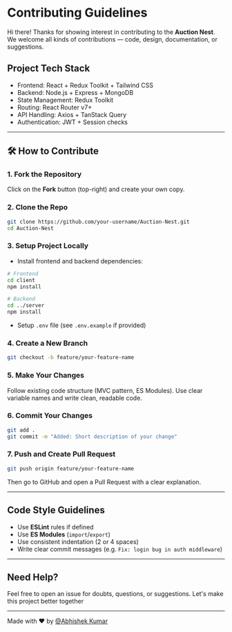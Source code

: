 # Contributing Guidelines

Hi there!
Thanks for showing interest in contributing to the **Auction Nest**. We welcome all kinds of contributions — code, design, documentation, or suggestions.

## Project Tech Stack

* Frontend: React + Redux Toolkit + Tailwind CSS
* Backend: Node.js + Express + MongoDB
* State Management: Redux Toolkit
* Routing: React Router v7+
* API Handling: Axios + TanStack Query
* Authentication: JWT + Session checks

---

## 🛠 How to Contribute

### 1. Fork the Repository

Click on the **Fork** button (top-right) and create your own copy.

### 2. Clone the Repo

```bash
git clone https://github.com/your-username/Auction-Nest.git
cd Auction-Nest
```

### 3. Setup Project Locally

* Install frontend and backend dependencies:

```bash
# Frontend
cd client
npm install

# Backend
cd ../server
npm install
```

* Setup `.env` file (see `.env.example` if provided)

### 4. Create a New Branch

```bash
git checkout -b feature/your-feature-name
```

### 5. Make Your Changes

Follow existing code structure (MVC pattern, ES Modules). Use clear variable names and write clean, readable code.

### 6. Commit Your Changes

```bash
git add .
git commit -m "Added: Short description of your change"
```

### 7. Push and Create Pull Request

```bash
git push origin feature/your-feature-name
```

Then go to GitHub and open a Pull Request with a clear explanation.

---

## Code Style Guidelines

* Use **ESLint** rules if defined
* Use **ES Modules** (`import`/`export`)
* Use consistent indentation (2 or 4 spaces)
* Write clear commit messages (e.g. `Fix: login bug in auth middleware`)

---

## Need Help?

Feel free to open an issue for doubts, questions, or suggestions.
Let's make this project better together

---

Made with ❤️ by [@Abhishek Kumar](https://github.com/abhikm495)
